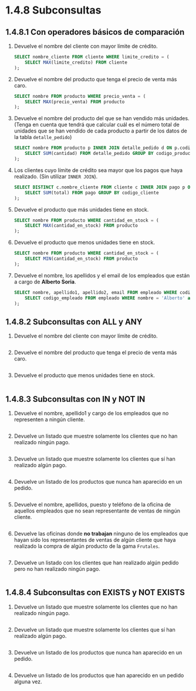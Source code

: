 # 1.4.8 Subconsultas

## 1.4.8.1 Con operadores básicos de comparación

1. Devuelve el nombre del cliente con mayor límite de crédito.

    ```sql
    SELECT nombre_cliente FROM cliente WHERE limite_credito = (
        SELECT MAX(limite_credito) FROM cliente
    );
    ```

2. Devuelve el nombre del producto que tenga el precio de venta más caro.

    ```sql
    SELECT nombre FROM producto WHERE precio_venta = (
        SELECT MAX(precio_venta) FROM producto
    );
    ```

3. Devuelve el nombre del producto del que se han vendido más unidades. (Tenga en cuenta que tendrá que calcular cuál es el número total de unidades que se han vendido de cada producto a partir de los datos de la tabla `detalle_pedido`)

    ```sql
    SELECT nombre FROM producto p INNER JOIN detalle_pedido d ON p.codigo_producto = d.codigo_producto WHERE d.cantidad = ALL (
        SELECT SUM(cantidad) FROM detalle_pedido GROUP BY codigo_producto
    );
    ```

4. Los clientes cuyo límite de crédito sea mayor que los pagos que haya realizado. (Sin utilizar `INNER JOIN`).

    ```sql
    SELECT DISTINCT c.nombre_cliente FROM cliente c INNER JOIN pago p ON c.codigo_cliente = p.codigo_cliente WHERE c.limite_credito > ANY (
        SELECT SUM(total) FROM pago GROUP BY codigo_cliente
    );
    ```

5. Devuelve el producto que más unidades tiene en stock.

    ```sql
    SELECT nombre FROM producto WHERE cantidad_en_stock = (
        SELECT MAX(cantidad_en_stock) FROM producto
    );
    ```

6. Devuelve el producto que menos unidades tiene en stock.

    ```sql
    SELECT nombre FROM producto WHERE cantidad_en_stock = (
        SELECT MIN(cantidad_en_stock) FROM producto
    );
    ```

7. Devuelve el nombre, los apellidos y el email de los empleados que están a cargo de **Alberto Soria**.

    ```sql
    SELECT nombre, apellido1, apellido2, email FROM empleado WHERE codigo_jefe = (
        SELECT codigo_empleado FROM empleado WHERE nombre = 'Alberto' and apellido1 = 'Soria'
    );
    ```


## 1.4.8.2 Subconsultas con ALL y ANY

1. Devuelve el nombre del cliente con mayor límite de crédito.

    ```sql
    
    ```

2. Devuelve el nombre del producto que tenga el precio de venta más caro.

    ```sql
    
    ```

3. Devuelve el producto que menos unidades tiene en stock.

    ```sql
    
    ```


## 1.4.8.3 Subconsultas con IN y NOT IN

1. Devuelve el nombre, apellido1 y cargo de los empleados que no representen a ningún cliente.

    ```sql
    
    ```

2. Devuelve un listado que muestre solamente los clientes que no han realizado ningún pago.

    ```sql
    
    ```

3. Devuelve un listado que muestre solamente los clientes que sí han realizado algún pago.

    ```sql
    
    ```

4. Devuelve un listado de los productos que nunca han aparecido en un pedido.

    ```sql
    
    ```

5. Devuelve el nombre, apellidos, puesto y teléfono de la oficina de aquellos empleados que no sean representante de ventas de ningún cliente.

    ```sql
    
    ```

6. Devuelve las oficinas donde **no trabajan** ninguno de los empleados que hayan sido los representantes de ventas de algún cliente que haya realizado la compra de algún producto de la gama `Frutales`.

    ```sql
    
    ```

7. Devuelve un listado con los clientes que han realizado algún pedido pero no han realizado ningún pago.

    ```sql
    
    ```


## 1.4.8.4 Subconsultas con EXISTS y NOT EXISTS

1. Devuelve un listado que muestre solamente los clientes que no han realizado ningún pago.

    ```sql
    
    ```

2. Devuelve un listado que muestre solamente los clientes que sí han realizado algún pago.

    ```sql
    
    ```

3. Devuelve un listado de los productos que nunca han aparecido en un pedido.

    ```sql
    
    ```

4. Devuelve un listado de los productos que han aparecido en un pedido alguna vez.

    ```sql
    
    ```
